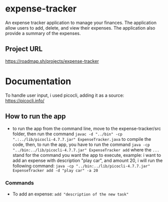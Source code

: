 # expense-tracker
An expense tracker application to manage your finances. The application allow users to add, delete, and view their expenses. The application also provide a summary of the expenses.

## Project URL
https://roadmap.sh/projects/expense-tracker

# Documentation
To handle user input, i used picocli, adding it as a source: https://picocli.info/

## How to run the app
- to run the app from the command line, move to the expense-tracker/src folder, then run the command `javac -d "../bin" -cp ".:../lib/picocli-4.7.7.jar" ExpenseTracker.java` to compile the code, then, to run the app, you have to run the command `java -cp "../bin:../lib/picocli-4.7.7.jar" ExpenseTracker add` where the `...` stand for the command you want the app to execute, example: i want to add an expense with description "play car", and amount 20, i will run the following command: `java -cp "../bin:../lib/picocli-4.7.7.jar" ExpenseTracker add -d "play car" -a 20`
### Commands
- To add an expense: `add "description of the new task"`
<!-- This is commented out.
- To update a task: `update task_id "description of the updated task"`
- To delete a task: `delete task_id`
- To mark a task as in progress `mark-in-progress task_id`
- To mark a task as done `mark-done task_id`
- To list all tasks `list`
- To list all tasks that are to-do: `list-todo`
- To list all tasks that are in progress: `list-in-progress`
- To list all tasks that are done: `list-done`

# describe how id are handled
 -->
